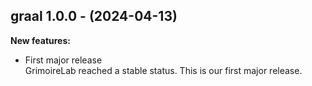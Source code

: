## graal 1.0.0 - (2024-04-13)

**New features:**

 * First major release\
   GrimoireLab reached a stable status. This is our first major release.


